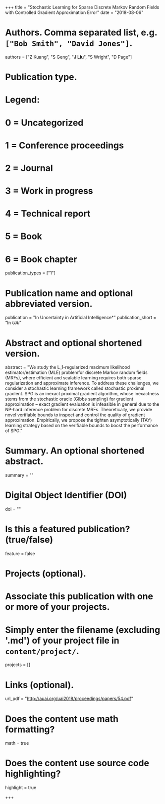 +++
title = "Stochastic Learning for Sparse Discrete Markov Random Fields with Controlled Gradient Approximation Error"
date = "2018-08-06"

# Authors. Comma separated list, e.g. `["Bob Smith", "David Jones"]`.
authors = ["Z Kuang", "S Geng", "__J Liu__", "S Wright", "D Page"]

# Publication type.
# Legend:
# 0 = Uncategorized
# 1 = Conference proceedings
# 2 = Journal
# 3 = Work in progress
# 4 = Technical report
# 5 = Book
# 6 = Book chapter
publication_types = ["1"]

# Publication name and optional abbreviated version.
publication = "In Uncertainty in Artificial Intelligence*"
publication_short = "In *UAI*"

# Abstract and optional shortened version.
abstract = "We study the L_1-regularized maximum likelihood estimator/estimation (MLE) problemfor discrete Markov random fields (MRFs), where efficient and scalable learning requires both sparse regularization and approximate inference. To address these challenges, we consider a stochastic learning framework called stochastic proximal gradient. SPG is an inexact proximal gradient algorithm, whose inexactness stems from the stochastic oracle (Gibbs sampling) for gradient approximation – exact gradient evaluation is infeasible in general due to the NP-hard inference problem for discrete MRFs. Theoretically, we provide novel verifiable bounds to inspect and control the quality of gradient approximation. Empirically, we propose the tighten asymptotically (TAY) learning strategy based on the verifiable bounds to boost the performance of SPG."

# Summary. An optional shortened abstract.
summary = ""

# Digital Object Identifier (DOI)
doi = ""

# Is this a featured publication? (true/false)
feature = false

# Projects (optional).
#   Associate this publication with one or more of your projects.
#   Simply enter the filename (excluding '.md') of your project file in `content/project/`.
projects = []

# Links (optional).
url_pdf = "http://auai.org/uai2018/proceedings/papers/54.pdf"

# Does the content use math formatting?
math = true

# Does the content use source code highlighting?
highlight = true

+++

